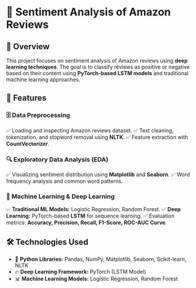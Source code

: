 # 📝 Sentiment Analysis of Amazon Reviews

## 📌 Overview
This project focuses on sentiment analysis of Amazon reviews using **deep learning techniques**. The goal is to classify reviews as positive or negative based on their content using **PyTorch-based LSTM models** and traditional machine learning approaches.

## 🚀 Features
### 🗄 Data Preprocessing
✅ Loading and inspecting Amazon reviews dataset.
✅ Text cleaning, tokenization, and stopword removal using **NLTK**.
✅ Feature extraction with **CountVectorizer**.

### 🔍 Exploratory Data Analysis (EDA)
✅ Visualizing sentiment distribution using **Matplotlib** and **Seaborn**.
✅ Word frequency analysis and common word patterns.

### 🤖 Machine Learning & Deep Learning
✅ **Traditional ML Models:** Logistic Regression, Random Forest.
✅ **Deep Learning:** PyTorch-based **LSTM** for sequence learning.
✅ Evaluation metrics: **Accuracy, Precision, Recall, F1-Score, ROC-AUC Curve**.

## 🛠 Technologies Used
- 🐍 **Python Libraries:** Pandas, NumPy, Matplotlib, Seaborn, Scikit-learn, NLTK
- 🔥 **Deep Learning Framework:** PyTorch (LSTM Model)
- 📊 **Machine Learning Models:** Logistic Regression, Random Forest

